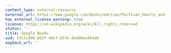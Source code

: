 ```yaml
---
content_type: external-resource
external_url: https://www.google.com/books/edition/Partisan_Hearts_and_Minds/HVY18n59ThgC?hl=en&gbpv=1
has_external_license_warning: true
license: https://en.wikipedia.org/wiki/All_rights_reserved
status: ''
title: Google Books
uid: 53c2c49b-015f-40c7-857e-8add6ea4b4a0
wayback_url: ''
---
```

